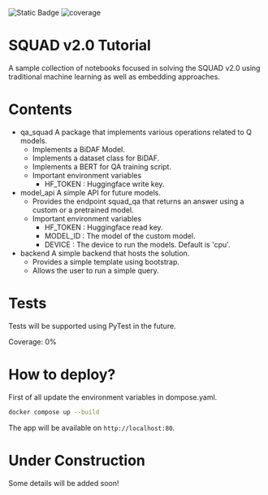 ![Static Badge](https://img.shields.io/badge/Python-3.8-blue) 
![coverage](https://img.shields.io/badge/Coverage-0%25-red)

# SQUAD v2.0 Tutorial

A sample collection of notebooks focused in solving the SQUAD v2.0 using traditional machine learning as well as embedding approaches.

# Contents

* qa_squad A package that implements various operations related to Q models.
  * Implements a BiDAF Model.
  * Implements a dataset class for BiDAF.
  * Implements a BERT for QA training script.
  * Important environment variables
    * HF_TOKEN : Huggingface write key.
* model_api A simple API for future models.
  * Provides the endpoint squad_qa that returns an answer using a custom or a pretrained model.
  * Important environment variables
    * HF_TOKEN : Huggingface read key.
    * MODEL_ID : The model of the custom model.
    * DEVICE : The device to run the models. Default is 'cpu'.
* backend A simple backend that hosts the solution.
  * Provides a simple template using bootstrap.
  * Allows the user to run a simple query.

# Tests

Tests will be supported using PyTest in the future.

Coverage: 0%

# How to deploy?

First of all update the environment variables in dompose.yaml.

```bash
docker compose up --build
```

The app will be available on `http://localhost:80`.

# Under Construction

Some details will be added soon!
